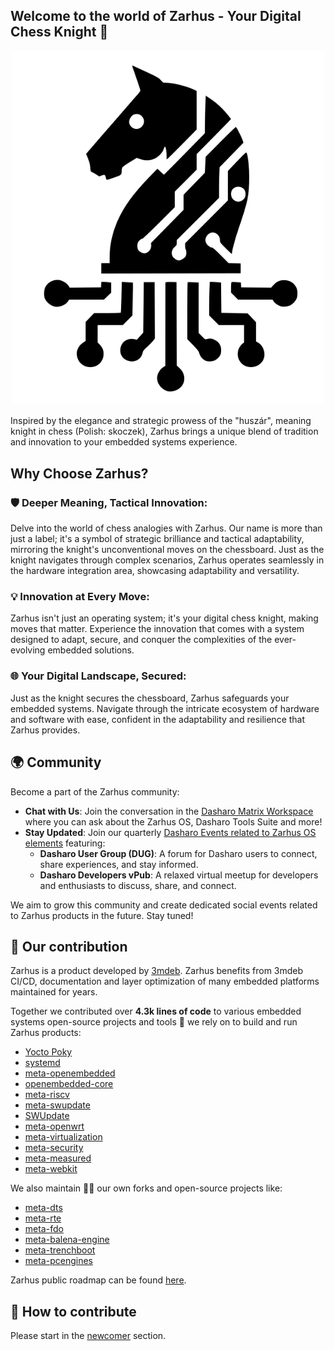 ## Welcome to the world of Zarhus - Your Digital Chess Knight 👋

<p align="center">
<img src="https://raw.githubusercontent.com/zarhus/.github/main/profile/img/zarhus-logo.png" width="500" align=center/>
</p>

Inspired by the elegance and strategic prowess of the "huszár", meaning knight
in chess (Polish: skoczek), Zarhus brings a unique blend of tradition and
innovation to your embedded systems experience.

## Why Choose Zarhus?

### 🛡️ Deeper Meaning, Tactical Innovation:

Delve into the world of chess analogies with Zarhus. Our name is more than just
a label; it's a symbol of strategic brilliance and tactical adaptability,
mirroring the knight's unconventional moves on the chessboard. Just as the
knight navigates through complex scenarios, Zarhus operates seamlessly in the
hardware integration area, showcasing adaptability and versatility.

### 💡 Innovation at Every Move:

Zarhus isn't just an operating system; it's your digital chess knight, making
moves that matter. Experience the innovation that comes with a system designed
to adapt, secure, and conquer the complexities of the ever-evolving embedded
solutions.

### 🌐 Your Digital Landscape, Secured:

Just as the knight secures the chessboard, Zarhus safeguards your embedded
systems. Navigate through the intricate ecosystem of hardware and software with
ease, confident in the adaptability and resilience that Zarhus provides.

## 🌍 Community

Become a part of the Zarhus community:

- **Chat with Us**: Join the conversation in the [Dasharo Matrix
  Workspace](https://matrix.to/#/#dasharo:matrix.org) where you can ask about
  the Zarhus OS, Dasharo Tools Suite and more!
- **Stay Updated**: Join our quarterly [Dasharo Events related to Zarhus OS
  elements](https://vpub.dasharo.com/) featuring:
    + **Dasharo User Group (DUG)**: A forum for Dasharo users to connect, share
      experiences, and stay informed.
    + **Dasharo Developers vPub**: A relaxed virtual meetup for developers and
      enthusiasts to discuss, share, and connect.

We aim to grow this community and create dedicated social events related to
Zarhus products in the future. Stay tuned!

## 👥 Our contribution

Zarhus is a product developed by [3mdeb](https://github.com/3mdeb). Zarhus
benefits from 3mdeb CI/CD, documentation and layer optimization of many embedded
platforms maintained for years.

Together we contributed over **4.3k lines of code** to various embedded systems
open-source projects and tools 🔧 we rely on to build and run Zarhus products:

* [Yocto Poky](https://git.yoctoproject.org/poky/)
* [systemd](https://github.com/systemd/systemd)
* [meta-openembedded](https://github.com/openembedded/meta-openembedded)
* [openembedded-core](https://git.openembedded.org/openembedded-core)
* [meta-riscv](https://github.com/riscv/meta-riscv)
* [meta-swupdate](https://github.com/sbabic/meta-swupdate)
* [SWUpdate](https://sbabic.github.io/swupdate/)
* [meta-openwrt](https://github.com/kraj/meta-openwrt)
* [meta-virtualization](https://git.yoctoproject.org/meta-virtualization/)
* [meta-security](https://git.yoctoproject.org/meta-security/)
* [meta-measured](https://github.com/flihp/meta-measured)
* [meta-webkit](https://github.com/Igalia/meta-webkit)

We also maintain 🧙‍♂️ our own forks and open-source projects like:

* [meta-dts](https://github.com/Dasharo/meta-dts)
* [meta-rte](https://github.com/3mdeb/meta-rte)
* [meta-fdo](https://github.com/3mdeb/meta-fdo)
* [meta-balena-engine](https://github.com/3mdeb/meta-balena-engine)
* [meta-trenchboot](https://github.com/3mdeb/meta-trenchboot)
* [meta-pcengines](https://github.com/3mdeb/meta-pcengines)

Zarhus public roadmap can be found
[here](https://github.com/zarhus/zarhus-issues/milestones).

<!-- ^TBD: check links after roadmap finalization -->

## 📘 How to contribute

Please start in the [newcomer](https://docs.zarhus.com/#newcommers) section.

<!-- ^TBD: check links after landing page deployment-->